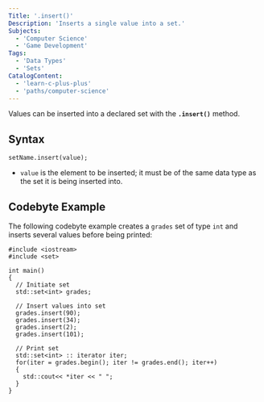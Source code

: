 ```yaml
---
Title: '.insert()'
Description: 'Inserts a single value into a set.'
Subjects:
  - 'Computer Science'
  - 'Game Development'
Tags:
  - 'Data Types'
  - 'Sets'
CatalogContent:
  - 'learn-c-plus-plus'
  - 'paths/computer-science'
---
```


Values can be inserted into a declared set with the **`.insert()`** method.

## Syntax

```pseudo
setName.insert(value);
```

- `value` is the element to be inserted; it must be of the same data type as the set it is being inserted into.

## Codebyte Example

The following codebyte example creates a `grades` set of type `int` and inserts several values before being printed:

```codebyte/cpp
#include <iostream>
#include <set>

int main()
{
  // Initiate set
  std::set<int> grades;

  // Insert values into set
  grades.insert(90);
  grades.insert(34);
  grades.insert(2);
  grades.insert(101);

  // Print set
  std::set<int> :: iterator iter;
  for(iter = grades.begin(); iter != grades.end(); iter++)
  {
    std::cout<< *iter << " ";
  }
}
```
